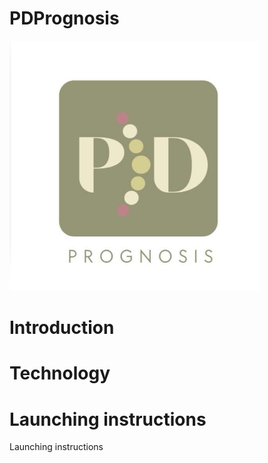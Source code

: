 # PDPrognosis
<img src="/PDPrognosis.jpeg" width='400'>
<h1>Introduction</h1> 
<h1>Technology</h1> 
<h1>Launching instructions</h1> Launching instructions 
